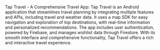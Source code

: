 Tap Travel - A Comprehensive Travel App: Tap Travel is an Android application that streamlines travel planning by integrating multiple features and APIs, including travel and weather data. It uses a map SDK for easy navigation and exploration of top destinations, with real-time information and personalized recommendations. The app includes user authentication, powered by Firebase, and manages wishlist data through Firestore. With its smooth interface and comprehensive functionality, Tap Travel offers a rich and interactive travel experience.
